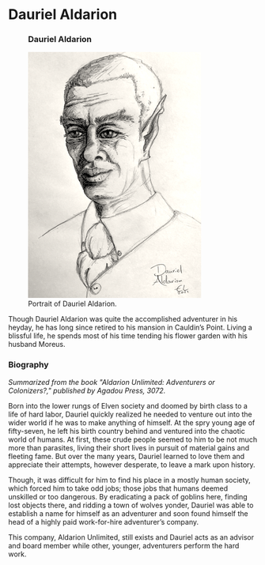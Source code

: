 # Dauriel Aldarion

<figure class="infobox right">
  <h3>Dauriel Aldarion</h3>
  <a href="/assets/images/dauriel-aldarion-full.png">
    <img src="/assets/images/dauriel-aldarion-tiny.png" />
  </a>
  <figcaption>
    Portrait of Dauriel Aldarion.
  </figcaption>
</figure>

Though Dauriel Aldarion was quite the accomplished adventurer in his heyday, he has long since retired to his mansion in Cauldin’s Point. Living a blissful life, he spends most of his time tending his flower garden with his husband Moreus.

### Biography

*Summarized from the book "Aldarion Unlimited: Adventurers or Colonizers?," published by Agadou Press, 3072.*

Born into the lower rungs of Elven society and doomed by birth class to a life of hard labor, Dauriel quickly realized he needed to venture out into the wider world if he was to make anything of himself. At the spry young age of fifty-seven, he left his birth country behind and ventured into the chaotic world of humans. At first, these crude people seemed to him to be not much more than parasites, living their short lives in pursuit of material gains and fleeting fame. But over the many years, Dauriel learned to love them and appreciate their attempts, however desperate, to leave a mark upon history.

Though, it was difficult for him to find his place in a mostly human society, which forced him to take odd jobs; those jobs that humans deemed unskilled or too dangerous. By eradicating a pack of goblins here, finding lost objects there, and ridding a town of wolves yonder, Dauriel was able to establish a name for himself as an adventurer and soon found himself the head of a highly paid work-for-hire adventurer’s company.

This company, Aldarion Unlimited, still exists and Dauriel acts as an advisor and board member while other, younger, adventurers perform the hard work.

